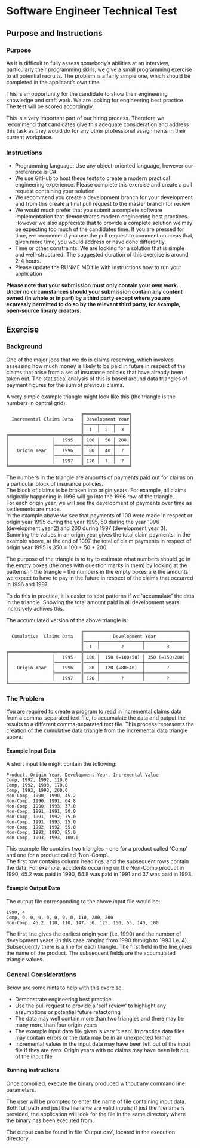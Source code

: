 # Software Engineer Technical Test

## Purpose and Instructions

### Purpose

As it is difficult to fully assess somebody’s abilities at an interview, particularly their programming skills, we give a small programming exercise to all potential recruits. The problem is a fairly simple one, which should be completed in the applicant’s own time.

This is an opportunity for the candidate to show their engineering knowledge and craft work.  We are looking for engineering best practice. The test will be scored accordingly. 

This is a very important part of our hiring process. Therefore we recommend that candidates give this adequate consideration and address this task as they would do for any other professional assignments in their current workplace.

### Instructions 

-   Programming language: Use any object-oriented language, however our preference is C#.  
-   We use GitHub to host these tests to create a modern practical engineering experience. Please complete this exercise and create a pull request containing your solution 
-   We recommend you create a development branch for your development and from this create a final pull request to the master branch for review
-   We would much prefer that you submit a complete software implementation that demonstrates modern engineering best practices.  However we also appreciate that to provide a complete solution we may be expecting too much of the candidates time. If you are pressed for time, we recommend you use the pull request to comment on areas that, given more time, you would address or have done differently. 
-   Time or other constraints: We are looking for a solution that is simple and well-structured. The suggested duration of this exercise is around 2-4 hours.  
-   Please update the RUNME.MD file with instructions how to run your application 

**Please note that your submission must only contain your own work.  Under no circumstances should your submission contain any content owned (in whole or in part) by a third party except where you are expressly permitted to do so by the relevant third party, for example, open-source library creators.**

## Exercise

### Background

One of the major jobs that we do is claims reserving, which involves assessing how much money is likely to be paid in future in respect of the claims that arise from a set of insurance policies that have already been taken out. The statistical analysis of this is based around data triangles of payment figures for the sum of previous claims.
 
A very simple example triangle might look like this (the triangle is the numbers in central grid):

	                            ╔═════════════════╗
	  Incremental Claims Data   ║ Development Year║
	                            ║─────┬─────┬─────║
	                            ║  1  │  2  │  3  ║
	╔═══════════════════════════╬═════════════════╣
	║                │   1995   ║ 100 │  50 │ 200 ║ 
	║                │──────────║─────┼─────┼─────║ 
	║   Origin Year  │   1996   ║  80 │  40 │  ?  ║
	║                │──────────║─────┼─────┼─────║ 
	║                │   1997   ║ 120 │  ?  │  ?  ║ 
	╚═══════════════════════════╩═════════════════╝
	
The numbers in the triangle are amounts of payments paid out for claims on a particular block of insurance policies.  
The block of claims is be broken into origin years. For example, all claims originally happening in 1996 will go into the 1996 row of the triangle.  
For each origin year, we will see the development of payments over time as settlements are made.  
In the example above we see that payments of 100 were made in respect or origin year 1995 during the year 1995, 50 during the year 1996 (development year 2) and 200 during 1997 (development year 3).  
Summing the values in an origin year gives the total claim payments. In the example above, at the end of 1997 the total of claim payments in respect of origin year 1995 is 350 = 100 + 50 + 200.

The purpose of the triangle is to try to estimate what numbers should go in the empty boxes (the ones with question marks in them) by looking at the patterns in the triangle – the numbers in the empty boxes are the amounts we expect to have to pay in the future in respect of the claims that occurred in 1996 and 1997.

To do this in practice, it is easier to spot patterns if we 'accumulate' the data in the triangle. Showing the total amount paid in all development years inclusively achives this. 

The accumulated version of the above triangle is:

	                            ╔═══════════════════════════════════════╗
	  Cumulative  Claims Data   ║           Development Year            ║
	                            ║─────┬────────────────┬────────────────║
	                            ║  1  │        2       │        3       ║
	╔═══════════════════════════╬═══════════════════════════════════════╣
	║                │   1995   ║ 100 │  150 (=100+50) │ 350 (=150+200) ║ 
	║                │──────────║─────┼────────────────┼────────────────║ 
	║   Origin Year  │   1996   ║  80 │  120 (=80+40)  │        ?       ║
	║                │──────────║─────┼────────────────┼────────────────║ 
	║                │   1997   ║ 120 │        ?       │        ?       ║ 
	╚═══════════════════════════╩═══════════════════════════════════════╝

### The Problem

You are required to create a program to read in incremental claims data from a comma-separated text file, to accumulate the data and output the results to a different comma-separated text file. This process represents the creation of the cumulative data triangle from the incremental data triangle above.

#### Example Input Data

A short input file might contain the following:

	Product, Origin Year, Development Year, Incremental Value
	Comp, 1992, 1992, 110.0
	Comp, 1992, 1993, 170.0
	Comp, 1993, 1993, 200.0
	Non-Comp, 1990, 1990, 45.2
	Non-Comp, 1990, 1991, 64.8
	Non-Comp, 1990, 1993, 37.0
	Non-Comp, 1991, 1991, 50.0	
	Non-Comp, 1991, 1992, 75.0
	Non-Comp, 1991, 1993, 25.0
	Non-Comp, 1992, 1992, 55.0
	Non-Comp, 1992, 1993, 85.0
	Non-Comp, 1993, 1993, 100.0
	
This example file contains two triangles – one for a product called 'Comp' and one for a product called 'Non-Comp'.  
The first row contains column headings, and the subsequent rows contain the data. For example, accidents occurring on the Non-Comp product in 1990, 45.2 was paid in 1990, 64.8 was paid in 1991 and 37 was paid in 1993.

#### Example Output Data

The output file corresponding to the above input file would be:

	1990, 4
	Comp, 0, 0, 0, 0, 0, 0, 0, 110, 280, 200
	Non-Comp, 45.2, 110, 110, 147, 50, 125, 150, 55, 140, 100

The first line gives the earliest origin year (i.e. 1990) and the number of development years (in this case ranging from 1990 through to 1993 i.e. 4).  
Subsequently there is a line for each triangle. The first field in the line gives the name of the product. The subsequent fields are the accumulated triangle values.

### General Considerations

Below are some hints to help with this exercise. 
-   Demonstrate engineering best practice 
-   Use the pull request to provide a 'self review' to highlight any assumptions or potential future refactoring
-   The data may well contain more than two triangles and there may be many more than four origin years
-   The example input data file given is very ‘clean’. In practice data files may contain errors or the data may be in an unexpected format
-   Incremental values in the input data may have been left out of the input file if they are zero. Origin years with no claims may have been left out of the input file

#### Running instructions

Once compliled, execute the binary produced without any command line parameters.

The user will be prompted to enter the name of file containing input data. Both full path and just the filename are valid inputs; if just the filename is provided, the application will look for the file in the same directory where the binary has been executed from.

The output can be found in file 'Output.csv', located in the execution directory.